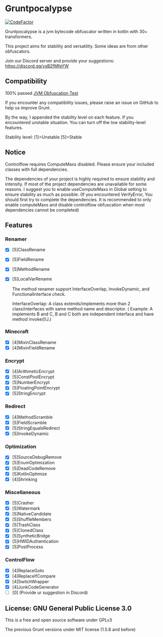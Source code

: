 # Gruntpocalypse

[![CodeFactor](https://www.codefactor.io/repository/github/spartanb312/grunt/badge)](https://www.codefactor.io/repository/github/spartanb312/grunt)

Gruntpocalypse is a jvm bytecode obfuscator written in kotlin with 30+ transformers.

This project aims for stability and versatility. Some ideas are from other obfuscators.

Join our Discord server and provide your suggestions: https://discord.gg/ysB2fMfeYW

## Compatibility

100% passed [JVM Obfuscation Test](https://github.com/sim0n/jvm-obfuscation-tester)

If you encounter any compatibility issues, please raise an issue on GitHub to help us improve Grunt.

By the way, I appended the stability level on each feature. If you encountered unstable situation. You can turn off the
low stability-level features.

Stability level: [1]=Unstable [5]=Stable

## Notice

Controlflow requires ComputeMaxs disabled. Please ensure your included classes with full dependencies.

The dependencies of your project is highly required to ensure stability and intensity. If most of the project
dependencies are unavailable for some reasons. I suggest you to enable useComputeMaxs in Global setting to ensure
stability as much as possible. (If you encountered VerifyError, You should first try to complete the dependencies. It is
recommended to only enable computeMaxs and disable controlflow obfuscation when most dependencies cannot be completed)

## Features

### Renamer

* [X] [5]ClassRename
* [X] [5]FieldRename
* [X] [5]MethodRename
* [X] [5]LocalVarRename

  The method renamer support InterfaceOverlap, InvokeDynamic, and FunctionalInterface check.

  InterfaceOverlap: A class extends/implements more than 2 class/interfaces with same method name and descriptor. (
  Example: A implements B and C, B and C both are independent interface and have method invoke(I)J.)

### Minecraft

* [X] [4]MixinClassRename
* [X] [4]MixinFieldRename

### Encrypt

* [X] [4]ArithmeticEncrypt
* [X] [5]ConstPoolEncrypt
* [X] [5]NumberEncrypt
* [X] [5]FloatingPointEncrypt
* [X] [5]StringEncrypt

### Redirect

* [X] [4]MethodScramble
* [X] [5]FieldScramble
* [X] [5]StringEqualsRedirect
* [X] [5]InvokeDynamic

### Optimization

* [X] [5]SourceDebugRemove
* [X] [5]EnumOptimization
* [X] [5]DeadCodeRemove
* [X] [5]KotlinOptimize
* [X] [4]Shrinking

### Miscellaneous

* [X] [5]Crasher
* [X] [5]Watermark
* [X] [5]NativeCandidate
* [X] [5]ShuffleMembers
* [X] [5]TrashClass
* [X] [5]ClonedClass
* [X] [5]SyntheticBridge
* [X] [5]HWIDAuthentication
* [X] [5]PostProcess

### ControlFlow

* [X] [4]ReplaceGoto
* [X] [4]ReplaceIfCompare
* [X] [4]SwitchWrapper
* [X] [4]JunkCodeGenerator
* [ ] [0] (Provide ur suggestion in Discord)

## License: GNU General Public License 3.0

This is a free and open source software under GPLv3

The previous Grunt versions under MIT license (1.5.8 and before)
